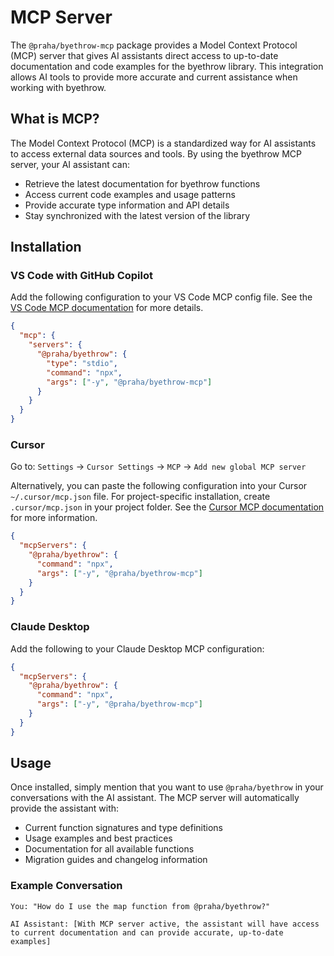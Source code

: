 # MCP Server

The `@praha/byethrow-mcp` package provides a Model Context Protocol (MCP) server that gives AI assistants direct access to up-to-date documentation and code examples for the byethrow library. This integration allows AI tools to provide more accurate and current assistance when working with byethrow.

## What is MCP?

The Model Context Protocol (MCP) is a standardized way for AI assistants to access external data sources and tools. By using the byethrow MCP server, your AI assistant can:

- Retrieve the latest documentation for byethrow functions
- Access current code examples and usage patterns
- Provide accurate type information and API details
- Stay synchronized with the latest version of the library

## Installation

### VS Code with GitHub Copilot

Add the following configuration to your VS Code MCP config file. See the [VS Code MCP documentation](https://code.visualstudio.com/docs/copilot/chat/mcp-servers) for more details.

```json
{
  "mcp": {
    "servers": {
      "@praha/byethrow": {
        "type": "stdio",
        "command": "npx",
        "args": ["-y", "@praha/byethrow-mcp"]
      }
    }
  }
}
```

### Cursor

Go to: `Settings` → `Cursor Settings` → `MCP` → `Add new global MCP server`

Alternatively, you can paste the following configuration into your Cursor `~/.cursor/mcp.json` file. For project-specific installation, create `.cursor/mcp.json` in your project folder. See the [Cursor MCP documentation](https://docs.cursor.com/context/model-context-protocol) for more information.

```json
{
  "mcpServers": {
    "@praha/byethrow": {
      "command": "npx",
      "args": ["-y", "@praha/byethrow-mcp"]
    }
  }
}
```

### Claude Desktop

Add the following to your Claude Desktop MCP configuration:

```json
{
  "mcpServers": {
    "@praha/byethrow": {
      "command": "npx",
      "args": ["-y", "@praha/byethrow-mcp"]
    }
  }
}
```

## Usage

Once installed, simply mention that you want to use `@praha/byethrow` in your conversations with the AI assistant. The MCP server will automatically provide the assistant with:

- Current function signatures and type definitions
- Usage examples and best practices
- Documentation for all available functions
- Migration guides and changelog information

### Example Conversation

```
You: "How do I use the map function from @praha/byethrow?"

AI Assistant: [With MCP server active, the assistant will have access to current documentation and can provide accurate, up-to-date examples]
```
